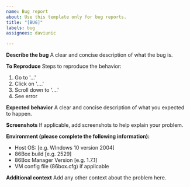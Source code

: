 ```yaml
---
name: Bug report
about: Use this template only for bug reports.
title: "[BUG]"
labels: bug
assignees: daviunic

---
```


**Describe the bug**
A clear and concise description of what the bug is.

**To Reproduce**
Steps to reproduce the behavior:
1. Go to '...'
2. Click on '....'
3. Scroll down to '....'
4. See error

**Expected behavior**
A clear and concise description of what you expected to happen.

**Screenshots**
If applicable, add screenshots to help explain your problem.

**Environment (please complete the following information):**
 - Host OS: [e.g. WIndows 10 version 2004]
 - 86Box build [e.g. 2529]
 - 86Box Manager Version [e.g. 1.7.1]
 - VM config file (86box.cfg) if applicable

**Additional context**
Add any other context about the problem here.
